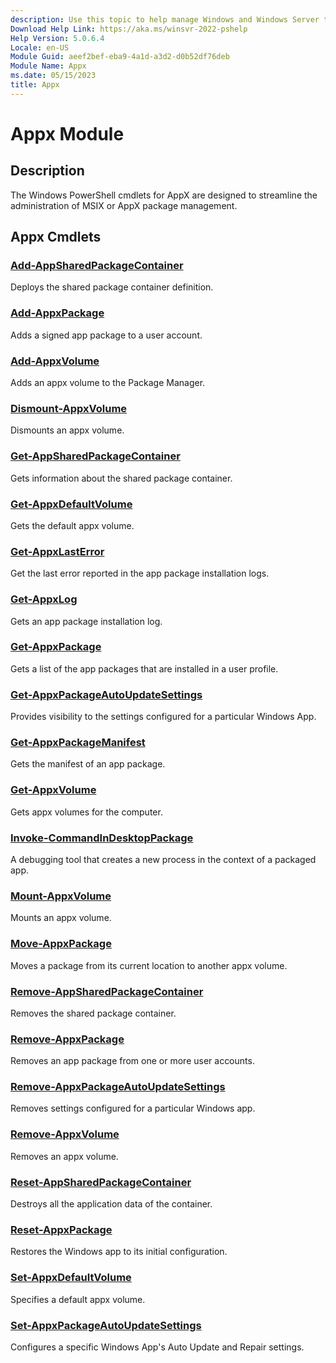```yaml
---
description: Use this topic to help manage Windows and Windows Server technologies with Windows PowerShell.
Download Help Link: https://aka.ms/winsvr-2022-pshelp
Help Version: 5.0.6.4
Locale: en-US
Module Guid: aeef2bef-eba9-4a1d-a3d2-d0b52df76deb
Module Name: Appx
ms.date: 05/15/2023
title: Appx
---
```


# Appx Module

## Description

The Windows PowerShell cmdlets for AppX are designed to streamline the administration of MSIX or
AppX package management.

## Appx Cmdlets

### [Add-AppSharedPackageContainer](Add-AppSharedPackageContainer.md)

Deploys the shared package container definition.

### [Add-AppxPackage](Add-AppxPackage.md)

Adds a signed app package to a user account.

### [Add-AppxVolume](Add-AppxVolume.md)

Adds an appx volume to the Package Manager.

### [Dismount-AppxVolume](Dismount-AppxVolume.md)

Dismounts an appx volume.

### [Get-AppSharedPackageContainer](Get-AppSharedPackageContainer.md)

Gets information about the shared package container.

### [Get-AppxDefaultVolume](Get-AppxDefaultVolume.md)

Gets the default appx volume.

### [Get-AppxLastError](Get-AppxLastError.md)

Get the last error reported in the app package installation logs.

### [Get-AppxLog](Get-AppxLog.md)

Gets an app package installation log.

### [Get-AppxPackage](Get-AppxPackage.md)

Gets a list of the app packages that are installed in a user profile.

### [Get-AppxPackageAutoUpdateSettings](Get-AppxPackageAutoUpdateSettings.md)

Provides visibility to the settings configured for a particular Windows App.

### [Get-AppxPackageManifest](Get-AppxPackageManifest.md)

Gets the manifest of an app package.

### [Get-AppxVolume](Get-AppxVolume.md)

Gets appx volumes for the computer.

### [Invoke-CommandInDesktopPackage](Invoke-CommandInDesktopPackage.md)

A debugging tool that creates a new process in the context of a packaged app.

### [Mount-AppxVolume](Mount-AppxVolume.md)

Mounts an appx volume.

### [Move-AppxPackage](Move-AppxPackage.md)

Moves a package from its current location to another appx volume.

### [Remove-AppSharedPackageContainer](Remove-AppSharedPackageContainer.md)

Removes the shared package container.

### [Remove-AppxPackage](Remove-AppxPackage.md)

Removes an app package from one or more user accounts.

### [Remove-AppxPackageAutoUpdateSettings](Remove-AppxPackageAutoUpdateSettings.md)

Removes settings configured for a particular Windows app.

### [Remove-AppxVolume](Remove-AppxVolume.md)

Removes an appx volume.

### [Reset-AppSharedPackageContainer](Reset-AppSharedPackageContainer.md)

Destroys all the application data of the container.

### [Reset-AppxPackage](Reset-AppxPackage.md)

Restores the Windows app to its initial configuration.

### [Set-AppxDefaultVolume](Set-AppxDefaultVolume.md)

Specifies a default appx volume.

### [Set-AppxPackageAutoUpdateSettings](Set-AppxPackageAutoUpdateSettings.md)

Configures a specific Windows App's Auto Update and Repair settings.
